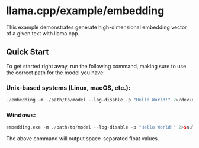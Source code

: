 # llama.cpp/example/embedding

This example demonstrates generate high-dimensional embedding vector of a given text with llama.cpp.

## Quick Start

To get started right away, run the following command, making sure to use the correct path for the model you have:

### Unix-based systems (Linux, macOS, etc.):

```cpp
./embedding -m ./path/to/model --log-disable -p "Hello World!" 2>/dev/null
```

### Windows:

```cpp
embedding.exe -m ./path/to/model --log-disable -p "Hello World!" 2>$null
```

The above command will output space-separated float values.
